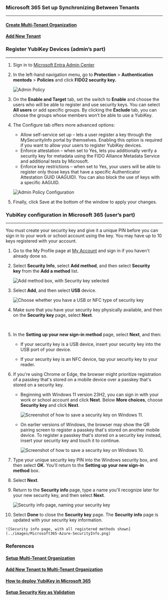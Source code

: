 ### Microsoft 365 Set up Synchronizing Between Tenants  
---

#### [Create Multi-Tenant Organization](#setup-multi-tenant-organization)  
#### [Add New Tenant](#add-new-tenant-to-multi-tenant-organization)  


### Register YubiKey Devices (admin’s part)  
---  

1.  Sign in to [Microsoft Entra Admin Center](https://entra.microsoft.com/#view/Microsoft_AAD_IAM/AuthenticationMethodsMenuBlade/~/AdminAuthMethods/fromNav/)  

2.  In the left-hand navigation menu, go to **Protection** > **Authentication mentods** > **Policies** and click **FIDO2 security key.**  

    ![Admin Policy](../images/Microsoft365-Azure-AdminPolicy.png)  

3.  On the **Enable and Target** tab, set the switch to **Enable** and choose the users who will be able to register and use security keys. You can select **All users** or add specific groups. By clicking the **Exclude** tab, you can choose the groups whose members won’t be able to use a YubiKey.

4.  The Configure tab offers more advanced options:  
    * Allow self-service set up – lets a user register a key through the MySecurityInfo portal by themselves. Enabling this option is required if you want to allow your users to register YubiKey devices.  
    * Enforce attestation – when set to Yes, lets you additionally verify a security key for metadata using the FIDO Alliance Metadata Service and additional tests by Microsoft.  
    * Enforce key restrictions – when set to Yes, your users will be able to register only those keys that have a specific Authenticator Attestation GUID (AAGUID). You can also block the use of keys with a specific AAGUID.  

    ![Admin Policy Configuration](../images/Microsoft365-Azure-AdminPolicyConfigure.png)     

5.  Finally, click Save at the bottom of the window to apply your changes.  


### YubiKey configuration in Microsoft 365 (user’s part)  
---  

You must create your security key and give it a unique PIN before you can sign in to your work or school account using the key. You may have up to 10 keys registered with your account.  

1.  Go to the My Profile page at [My Account](https://myaccount.microsoft.com) and sign in if you haven't already done so.  
    
2.  Select **Security Info**, select **Add method**, and then select **Security key** from the **Add a method** list.  
      
    ![Add method box, with Security key selected](../images/Microsoft365-Azure-AddMethod.png)  
    
3.  Select **Add**, and then select **USB** device.  
      
    ![Choose whether you have a USB or NFC type of security key](../images/Microsoft365-Azure-SecurityKey.png)   
    
4.  Make sure that you have your security key physically available, and then on the **Security key** page, select **Next**.  
      
     
    
5.  In the **Setting up your new sign-in method** page, select **Next**, and then:  
    
    *   If your security key is a USB device, insert your security key into the USB port of your device.  
        
    *   If your security key is an NFC device, tap your security key to your reader.  
        
    
6.  If you're using Chrome or Edge, the browser might prioritize registration of a passkey that's stored on a mobile device over a passkey that's stored on a security key.  
    
    *   Beginning with Windows 11 version 23H2, you can sign in with your work or school account and click **Next**. Below **More choices**, choose **Security key** and click **Next**.  
          
        ![Screenshot of how to save a security key on Windows 11.](../images/Microsoft365-Azure-StorePasskey.png)  

    *   On earlier versions of Windows, the browser may show the QR pairing screen to register a passkey that's stored on another mobile device. To register a passkey that's stored on a security key instead, insert your security key and touch it to continue.  

        ![Screenshot of how to save a security key on Windows 10.](../images/Microsoft365-Azure-StorePasskeyQRCode.png)  
        
    
7.  Type your unique security key PIN into the Windows security box, and then select **OK**. You'll return to the **Setting up your new sign-in method** box.  
    
8.  Select **Next**.  
    
9.  Return to the **Security info** page, type a name you'll recognize later for your new security key, and then select **Next**.  
      
    ![Security info page, naming your security key](../images/Microsoft365-Azure-NameSecurityKey.png)  
    
10.  Select **Done** to close the **Security key** page. The **Security info** page is updated with your security key information.  
      
    ![Security info page, with all registered methods shown](../images/Microsoft365-Azure-SecurityInfo.png)  

### References  
#### [Setup Multi-Tenant Organization](https://learn.microsoft.com/en-us/microsoft-365/enterprise/set-up-multi-tenant-org?view=o365-worldwide#set-up-a-new-multitenant-organization)  
#### [Add New Tenant to Multi-Tenant Organization](https://learn.microsoft.com/en-us/microsoft-365/enterprise/set-up-multi-tenant-org?view=o365-worldwide#add-a-tenant-to-your-multitenant-organization)  
#### [How to deploy YubiKey in Microsoft 365](https://www.codetwo.com/admins-blog/yubikey-setup-microsoft-365)  
#### [Setup Security Key as Validation](https://support.microsoft.com/en-us/account-billing/set-up-a-security-key-as-your-verification-method-2911cacd-efa5-4593-ae22-e09ae14c6698)  
